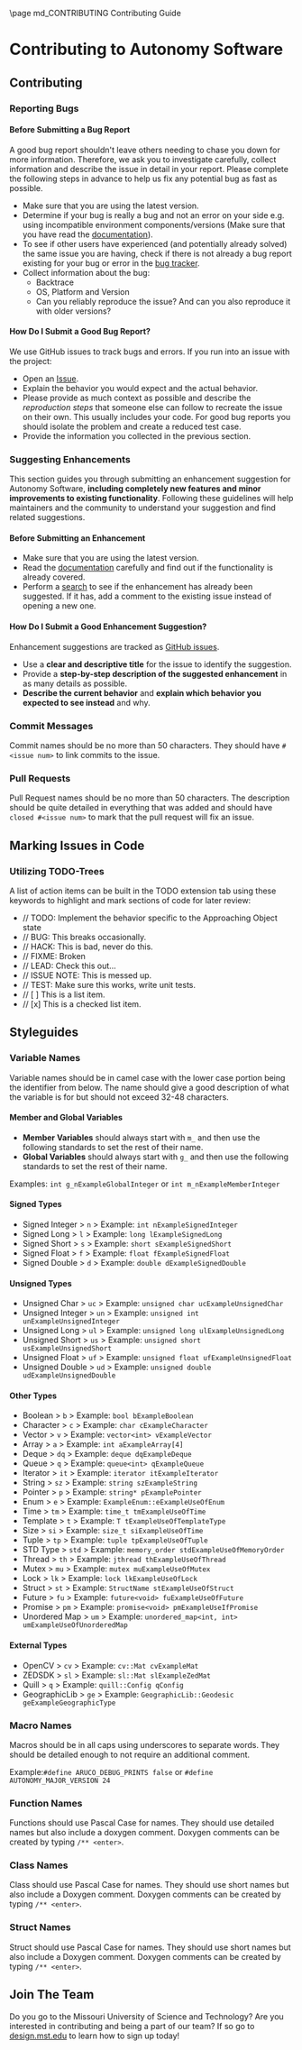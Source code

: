 \page md_CONTRIBUTING Contributing Guide

# Contributing to Autonomy Software

## Contributing

### Reporting Bugs

#### Before Submitting a Bug Report

A good bug report shouldn't leave others needing to chase you down for more information. Therefore, we ask you to investigate carefully, collect information and describe the issue in detail in your report. Please complete the following steps in advance to help us fix any potential bug as fast as possible.

- Make sure that you are using the latest version.
- Determine if your bug is really a bug and not an error on your side e.g. using incompatible environment components/versions (Make sure that you have read the [documentation](https://missourimrdt.github.io/Autonomy_Software/)).
- To see if other users have experienced (and potentially already solved) the same issue you are having, check if there is not already a bug report existing for your bug or error in the [bug tracker](https://github.com/MissouriMRDT/Autonomy_Software/issues).
- Collect information about the bug:
  - Backtrace
  - OS, Platform and Version
  - Can you reliably reproduce the issue? And can you also reproduce it with older versions?

#### How Do I Submit a Good Bug Report?

We use GitHub issues to track bugs and errors. If you run into an issue with the project:

- Open an [Issue](https://github.com/MissouriMRDT/Autonomy_Software/issues/new).
- Explain the behavior you would expect and the actual behavior.
- Please provide as much context as possible and describe the _reproduction steps_ that someone else can follow to recreate the issue on their own. This usually includes your code. For good bug reports you should isolate the problem and create a reduced test case.
- Provide the information you collected in the previous section.

### Suggesting Enhancements

This section guides you through submitting an enhancement suggestion for Autonomy Software, **including completely new features and minor improvements to existing functionality**. Following these guidelines will help maintainers and the community to understand your suggestion and find related suggestions.

#### Before Submitting an Enhancement

- Make sure that you are using the latest version.
- Read the [documentation](https://missourimrdt.github.io/Autonomy_Software/) carefully and find out if the functionality is already covered.
- Perform a [search](https://github.com/MissouriMRDT/Autonomy_Software/issues) to see if the enhancement has already been suggested. If it has, add a comment to the existing issue instead of opening a new one.

#### How Do I Submit a Good Enhancement Suggestion?

Enhancement suggestions are tracked as [GitHub issues](https://github.com/MissouriMRDT/Autonomy_Software/issues).

- Use a **clear and descriptive title** for the issue to identify the suggestion.
- Provide a **step-by-step description of the suggested enhancement** in as many details as possible.
- **Describe the current behavior** and **explain which behavior you expected to see instead** and why.

### Commit Messages

Commit names should be no more than 50 characters. They should have `#<issue num>` to link commits to the issue.

### Pull Requests

Pull Request names should be no more than 50 characters. The description should be quite detailed in everything that was added and should have `closed #<issue num>` to mark that the pull request will fix an issue.

## Marking Issues in Code

### Utilizing TODO-Trees

A list of action items can be built in the TODO extension tab using these keywords to highlight and mark sections of code for later review:
- // TODO: Implement the behavior specific to the Approaching Object state
- // BUG: This breaks occasionally.
- // HACK: This is bad, never do this.
- // FIXME: Broken
- // LEAD: Check this out...
- // ISSUE NOTE: This is messed up.
- // TEST: Make sure this works, write unit tests.
- // [ ] This is a list item.
- // [x] This is a checked list item.

## Styleguides

### Variable Names

Variable names should be in camel case with the lower case portion being the identifier from below. The name should give a good description of what the variable is for but should not exceed 32-48 characters.

#### Member and Global Variables

- **Member Variables** should always start with `m_` and then use the following standards to set the rest of their name.
- **Global Variables** should always start with `g_` and then use the following standards to set the rest of their name.

Examples: `int g_nExampleGlobalInteger` or `int m_nExampleMemberInteger`

#### Signed Types

- Signed Integer > `n` > Example: `int nExampleSignedInteger`
- Signed Long > `l` > Example: `long lExampleSignedLong`
- Signed Short > `s` > Example: `short sExampleSignedShort`
- Signed Float > `f` > Example: `float fExampleSignedFloat`
- Signed Double > `d` > Example: `double dExampleSignedDouble`

#### Unsigned Types

- Unsigned Char > `uc` > Example: `unsigned char ucExampleUnsignedChar`
- Unsigned Integer > `un` > Example: `unsigned int unExampleUnsignedInteger`
- Unsigned Long > `ul` > Example: `unsigned long ulExampleUnsignedLong`
- Unsigned Short > `us` > Example: `unsigned short usExampleUnsignedShort`
- Unsigned Float > `uf` > Example: `unsigned float ufExampleUnsignedFloat`
- Unsigned Double > `ud` > Example: `unsigned double udExampleUnsignedDouble`

#### Other Types

- Boolean > `b` > Example: `bool bExampleBoolean`
- Character > `c` > Example: `char cExampleCharacter`
- Vector > `v` > Example: `vector<int> vExampleVector`
- Array > `a` > Example: `int aExampleArray[4]`
- Deque > `dq` > Example: `deque dqExampleDeque`
- Queue > `q` > Example: `queue<int> qExampleQueue`
- Iterator > `it` > Example: `iterator itExampleIterator`
- String > `sz` > Example: `string szExampleString`
- Pointer > `p` > Example: `string* pExamplePointer`
- Enum > `e` > Example: `ExampleEnum::eExampleUseOfEnum`
- Time > `tm` > Example: `time_t tmExampleUseOfTime`
- Template > `t` > Example: `T tExampleUseOfTemplateType`
- Size > `si` > Example: `size_t siExampleUseOfTime`
- Tuple > `tp` > Example: `tuple tpExampleUseOfTuple`
- STD Type > `std` > Example: `memory_order stdExampleUseOfMemoryOrder`
- Thread > `th` > Example: `jthread thExampleUseOfThread`
- Mutex > `mu` > Example: `mutex muExampleUseOfMutex`
- Lock > `lk` > Example: `lock lkExampleUseOfLock`
- Struct > `st` > Example: `StructName stExampleUseOfStruct`
- Future > `fu` > Example: `future<void> fuExampleUseOfFuture`
- Promise > `pm` > Example: `promise<void> pmExampleUseIfPromise`
- Unordered Map > `um` > Example: `unordered_map<int, int> umExampleUseOfUnorderedMap`

#### External Types

- OpenCV > `cv` > Example: `cv::Mat cvExampleMat`
- ZEDSDK > `sl` > Example: `sl::Mat slExampleZedMat`
- Quill > `q` > Example: `quill::Config qConfig`
- GeographicLib > `ge` > Example: `GeographicLib::Geodesic geExampleGeographicType`

### Macro Names

Macros should be in all caps using underscores to separate words. They should be detailed enough to not require an additional comment.

Example:`#define ARUCO_DEBUG_PRINTS false` or `#define AUTONOMY_MAJOR_VERSION 24`

### Function Names

Functions should use Pascal Case for names. They should use detailed names but also include a doxygen comment. Doxygen comments can be created by typing `/** <enter>`.

### Class Names

Class should use Pascal Case for names. They should use short names but also include a Doxygen comment. Doxygen comments can be created by typing `/** <enter>`.

### Struct Names

Struct should use Pascal Case for names. They should use short names but also include a Doxygen comment. Doxygen comments can be created by typing `/** <enter>`.

## Join The Team

Do you go to the Missouri University of Science and Technology? Are you interested in contributing and being a part of our team? If so go to [design.mst.edu](https://design.mst.edu) to learn how to sign up today!
